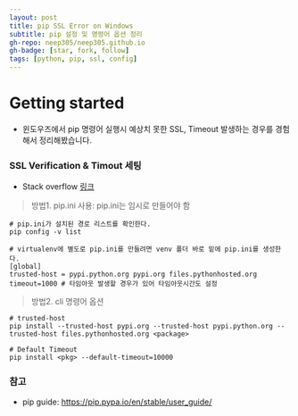 ```yaml
---
layout: post
title: pip SSL Error on Windows
subtitle: pip 설정 및 명령어 옵션 정리 
gh-repo: neep305/neep305.github.io
gh-badge: [star, fork, follow]
tags: [python, pip, ssl, config]
---
```


# Getting started
- 윈도우즈에서 pip 명령어 실행시 예상치 못한 SSL, Timeout 발생하는 경우를 경험해서 정리해봤습니다.
### SSL Verification & Timout 세팅
- Stack overflow [링크](https://stackoverflow.com/questions/49943410/pip-ssl-error-on-windows)

> 방법1. pip.ini 사용: pip.ini는 임시로 만들어야 함
```
# pip.ini가 설치된 경로 리스트를 확인한다.
pip config -v list

# virtualenv에 별도로 pip.ini를 만들려면 venv 폴더 바로 밑에 pip.ini를 생성한다.
[global]                                                                                                                        
trusted-host = pypi.python.org pypi.org files.pythonhosted.org
timeout=1000 # 타임아웃 발생할 경우가 있어 타임아웃시간도 설정
```

> 방법2. cli 명령어 옵션
```
# trusted-host
pip install --trusted-host pypi.org --trusted-host pypi.python.org --trusted-host files.pythonhosted.org <package>

# Default Timeout
pip install <pkg> --default-timeout=10000
```

### 참고
- pip guide: https://pip.pypa.io/en/stable/user_guide/
